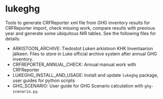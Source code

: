 # lukeghg
Tools to generate CRFReporter xml file from GHG inventory results for CRFReporter import, check missing work, compare results with previous year and generate some ubiquitous NIR tables. See the following files for details:

+ ARKISTOON_ARCHIVE: Tiedostot Luken arkistoon KHK Inventaarion jälkeen. 
  Files to store in Luke official archive system after annual GHG inventory.
+ CRFREPORTER_ANNUAL_CHECK: Annual manual work with CRFReporter
+ LUKEGHG_INSTALL_AND_USAGE: Install and update `lukeghg` package, user guides for python scripts
+ GHG_SCENARIO: User guide for GHG Scenario calculation with `ghg-scenario.py`.
